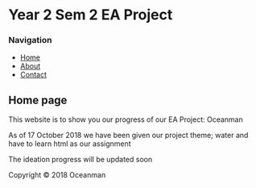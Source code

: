 <html>
<head>
<link rel="stylesheet" type="text/css" href="style.css" />
</head>
<body>
<div id="container">
<div id="header">
<h1>Year 2 Sem 2 EA Project</h1>
</div>
<div id="content">
<div id="nav">
<h3>Navigation</h3>
<ul>
<li><a class="selected" href="">Home</a></li>
<li><a href="">About</a></li>
<li><a href="">Contact</a></li>
</ul>
</div>

<div id="main">
<h2>Home page</h2>
<p>This website is to show you our progress of our EA Project: Oceanman</p>
<p>As of 17 October 2018 we have been given our project theme; water and have to learn html as our assignment</p>
<p>The ideation progress will be updated soon</p>
</div>
</div>
<div>
<div id="footer">
Copyright &copy; 2018 Oceanman
</div>
</body>
</html>
